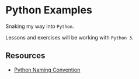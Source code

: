 # Python Examples

Snaking my way into `Python`.

Lessons and exercises will be working with `Python 3`.

## Resources

* [Python Naming Convention](https://github.com/naming-convention/naming-convention-guides/tree/master/python)